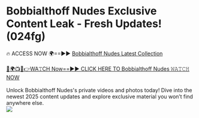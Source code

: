 # Bobbialthoff Nudes Exclusive Content Leak - Fresh Updates! (024fg)

🔥 ACCESS NOW 🌍==►► <a href="https://tinyurl.com/2mz8nhtm" rel="nofollow">Bobbialthoff Nudes Latest Collection</a>
<br><br>
[🔴🌍📺📱👉WA𝚃CH Now==►► CLICK HERE TO Bobbialthoff Nudes 𝚆𝙰𝚃𝙲𝙷 NOW](https://tinyurl.com/2mz8nhtm)
<br><br>
Unlock Bobbialthoff Nudes's private videos and photos today! Dive into the newest 2025 content updates and explore exclusive material you won’t find anywhere else.
<br>
<a href="https://tinyurl.com/2mz8nhtm" rel="nofollow" data-target="animated-image.originalLink"><img src="https://camo.githubusercontent.com/8a4f000d20f83aca3bf7ec5f350d767afa0574a8a352519fd8cfa583a6f93a33/68747470733a2f2f692e696d6775722e636f6d2f644a486b345a712e676966" data-canonical-src="https://i.imgur.com/dJHk4Zq.gif" style="max-width: 100%; display: inline-block;" data-target="animated-image.originalImage"></a>
<br>
